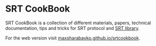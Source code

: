 # SRT CookBook

SRT CookBook is a collection of different materials, papers, technical documentation,
tips and tricks for SRT protocol and [SRT library](https://github.com/Haivision/srt).

For the web version visit [maxsharabayko.github.io/srtcookbook](https://maxsharabayko.github.io/srtcookbook).
